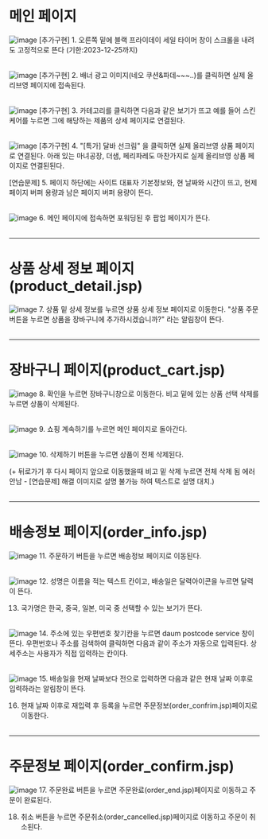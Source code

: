 # 메인 페이지
![image](https://github.com/dpcdrypak/SERVLET_20210985/assets/112855199/4a323e50-de10-4b0a-8d1d-a8b99d864c1f)
[추가구현] 1. 오른쪽 밑에 블랙 프라이데이 세일 타이머 창이 스크롤을 내려도 고정적으로 뜬다 (기한:2023-12-25까지)<br/><br/>

![image](https://github.com/dpcdrypak/SERVLET_20210985/assets/112855199/a0906b4e-ef04-4a46-ab29-d59ba999736b)
[추가구현] 2. 배너 광고 이미지(네오 쿠션&파데~~~..)를 클릭하면 실제 올리브영 페이지에 접속된다.<br/><br/>

![image](https://github.com/dpcdrypak/SERVLET_20210985/assets/112855199/198278c5-06a1-4e97-8d4e-07cbfc6e7ff8)
[추가구현] 3. 카테고리를 클릭하면 다음과 같은 보기가 뜨고 예를 들어 스킨케어를 누르면 그에 해당하는 제품의 상세 페이지로 연결된다.<br/><br/>

![image](https://github.com/dpcdrypak/SERVLET_20210985/assets/112855199/b4eb5f49-68d3-443f-a763-cf2b56d01db6)
[추가구현] 4. "[특가] 달바 선크림" 을 클릭하면 실제 올리브영 상품 페이지로 연결된다. 아래 있는 마녀공장, 더샘, 페리파레도 마찬가지로 실제 올리브영 상품 페이지로 연결된된다. 

[연습문제] 5. 페이지 하단에는 사이트 대표자 기본정보와, 현 날짜와 시간이 뜨고, 현제 페이지 버퍼 용량과 남은 페이지 버퍼 용량이 뜬다.<br/><br/>

![image](https://github.com/dpcdrypak/SERVLET_20210985/assets/112855199/216db187-4875-4018-8c20-bea7c11513fb)
6. 메인 페이지에 접속하면 포워딩된 후 팝업 페이지가 뜬다.<br/><br/>

---

# 상품 상세 정보 페이지(product_detail.jsp)
![image](https://github.com/dpcdrypak/SERVLET_20210985/assets/112855199/c65b0f93-3398-46ef-b886-7e3a78484ae4)
7. 상품 밑 상세 정보를 누르면 상품 상세 정보 페이지로 이동한다. "상품 주문 버튼을 누르면 상품을 장바구니에 추가하시겠습니까?" 라는 알림창이 뜬다. <br/><br/>

---

# 장바구니 페이지(product_cart.jsp)
![image](https://github.com/dpcdrypak/SERVLET_20210985/assets/112855199/e9014811-7c66-439f-9b81-07a7a5298047)
8. 확인을 누르면 장바구니창으로 이동한다. 비고 밑에 있는 상품 선택 삭제를 누르면 상품이 삭제된다.<br/><br/>

![image](https://github.com/dpcdrypak/SERVLET_20210985/assets/112855199/5b81f7f6-6bc2-4a9c-9e8f-07595936273a)
9. 쇼핑 계속하기를 누르면 메인 페이지로 돌아간다.<br/><br/>

![image](https://github.com/dpcdrypak/SERVLET_20210985/assets/112855199/28013ecd-d8c9-4f2e-ab6a-5b76e4355e0b)
10. 삭제하기 버튼을 누르면 상품이 전체 삭제된다.
    
(+ 뒤로가기 후 다시 페이지 앞으로 이동했을때 비고 밑 삭제 누르면 전체 삭제 됨 에러 안남 - [연습문제] 해결 이미지로 설명 불가능 하여 텍스트로 설명 대치.)<br/><br/>

---

# 배송정보 페이지(order_info.jsp)
![image](https://github.com/dpcdrypak/SERVLET_20210985/assets/112855199/e063771f-ae52-440b-b5e3-6e65fc4845d8)
11. 주문하기 버튼을 누르면 배송정보 페이지로 이동된다.<br/><br/>
    
![image](https://github.com/dpcdrypak/SERVLET_20210985/assets/112855199/01c6d67c-e21c-478b-aadf-42f255c4591a)
12. 성명은 이름을 적는 텍스트 칸이고, 배송일은 달력아이콘을 누르면 달력이 뜬다.

13. 국가명은 한국, 중국,  일본, 미국 중 선택할 수 있는 보기가 뜬다.<br/><br/>

![image](https://github.com/dpcdrypak/SERVLET_20210985/assets/112855199/221c4853-ce4d-4245-85f2-1bb62a918130)
14. 주소에 있는 우편번호 찾기칸을 누르면 daum postcode service 창이 뜬다. 우편번호나 주소를 검색하여 클릭하면 다음과 같이 주소가 자동으로 입력된다.
    상세주소는 사용자가 직접 입력하는 칸이다.<br/><br/>
    
![image](https://github.com/dpcdrypak/SERVLET_20210985/assets/112855199/628e2e43-e1e3-4018-b089-b54995e97a03)
15. 배송일을 현재 날짜보다 전으로 입력하면 다음과 같은 현재 날짜 이후로 입력하라는 알림창이 뜬다.

16. 현재 날짜 이후로 재입력 후 등록을 누르면 주문정보(order_confrim.jsp)페이지로 이동한다.<br/><br/>

---

# 주문정보 페이지(order_confirm.jsp)

![image](https://github.com/dpcdrypak/SERVLET_20210985/assets/112855199/f99225ce-deb5-42c2-b728-c4dd93efbfc0)
17. 주문완료 버튼을 누르면 주문완료(order_end.jsp)페이지로 이동하고 주문이 완료된다.
 
18. 취소 버튼을 누르면 주문취소(order_cancelled.jsp)페이지로 이동하고 주문이 취소된다.<br/><br/>
    

































